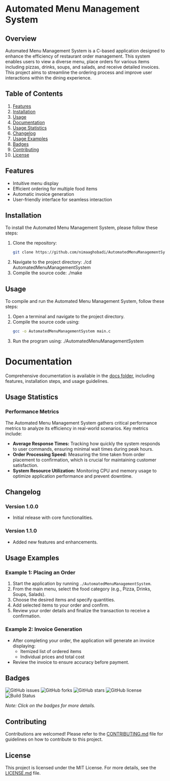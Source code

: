 # Automated Menu Management System

## Overview
Automated Menu Management System is a C-based application designed to enhance the efficiency of restaurant order management. This system enables users to view a diverse menu, place orders for various items including pizzas, drinks, soups, and salads, and receive detailed invoices. This project aims to streamline the ordering process and improve user interactions within the dining experience.

## Table of Contents
1. [Features](#features)
2. [Installation](#installation)
3. [Usage](#usage)
4. [Documentation](#documentation)
5. [Usage Statistics](#usage-statistics)
6. [Changelog](#changelog)
7. [Usage Examples](#usage-examples)
8. [Badges](#badges)
9. [Contributing](#contributing)
10. [License](#license)

## Features
- Intuitive menu display
- Efficient ordering for multiple food items
- Automatic invoice generation
- User-friendly interface for seamless interaction

## Installation
To install the Automated Menu Management System, please follow these steps:
1. Clone the repository:
   ```bash
   git clone https://github.com/nimaaghobadi/AutomatedMenuManagementSystem.git
2. Navigate to the project directory:
./cd AutomatedMenuManagementSystem
3. Compile the source code:
./make

## Usage
To compile and run the Automated Menu Management System, follow these steps:
1. Open a terminal and navigate to the project directory.
2. Compile the source code using:
   ```bash
   gcc -o AutomatedMenuManagementSystem main.c
 3. Run the program using:
./AutomatedMenuManagementSystem

# Documentation
Comprehensive documentation is available in the [docs folder](./docs/documentation.md), including features, installation steps, and usage guidelines.

## Usage Statistics
### Performance Metrics
The Automated Menu Management System gathers critical performance metrics to analyze its efficiency in real-world scenarios. Key metrics include:

- **Average Response Times:** Tracking how quickly the system responds to user commands, ensuring minimal wait times during peak hours.
- **Order Processing Speed:** Measuring the time taken from order placement to confirmation, which is crucial for maintaining customer satisfaction.
- **System Resource Utilization:** Monitoring CPU and memory usage to optimize application performance and prevent downtime.

## Changelog

### Version 1.0.0
- Initial release with core functionalities.

### Version 1.1.0
- Added new features and enhancements.

## Usage Examples

### Example 1: Placing an Order
1. Start the application by running `./AutomatedMenuManagementSystem`.
2. From the main menu, select the food category (e.g., Pizza, Drinks, Soups, Salads).
3. Choose the desired items and specify quantities.
4. Add selected items to your order and confirm.
5. Review your order details and finalize the transaction to receive a confirmation.

### Example 2: Invoice Generation
- After completing your order, the application will generate an invoice displaying:
  - Itemized list of ordered items
  - Individual prices and total cost
- Review the invoice to ensure accuracy before payment.

## Badges

![GitHub issues](https://img.shields.io/github/issues/nimaaghobadi/AutomatedMenuManagementSystem) 
![GitHub forks](https://img.shields.io/github/forks/nimaaghobadi/AutomatedMenuManagementSystem?label=Forks) 
![GitHub stars](https://img.shields.io/github/stars/nimaaghobadi/AutomatedMenuManagementSystem?label=Stars) 
![GitHub license](https://img.shields.io/github/license/nimaaghobadi/AutomatedMenuManagementSystem) 
![Build Status](https://img.shields.io/badge/build-passing-brightgreen)

*Note: Click on the badges for more details.*

## Contributing
Contributions are welcomed! Please refer to the [CONTRIBUTING.md](./CONTRIBUTING.md) file for guidelines on how to contribute to this project.

## License
This project is licensed under the MIT License. For more details, see the [LICENSE.md](./LICENSE.md) file.



